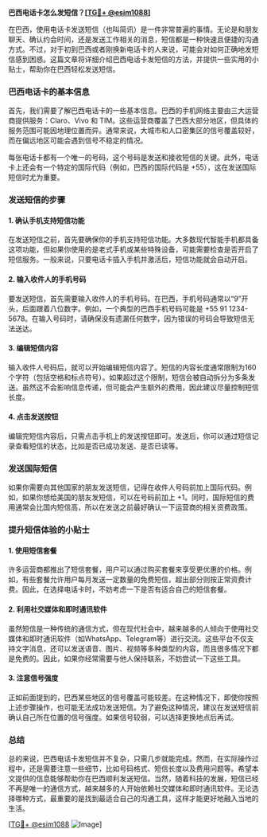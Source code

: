 **巴西电话卡怎么发短信？[[TG💪+ @esim1088](https://t.me/s/esim1088)]**

在巴西，使用电话卡发送短信（也叫简讯）是一件非常普遍的事情。无论是和朋友聊天、确认约会时间，还是发送工作相关的消息，短信都是一种快速且便捷的沟通方式。不过，对于初到巴西或者刚换新电话卡的人来说，可能会对如何正确地发短信感到困惑。这篇文章将详细介绍巴西电话卡发短信的方法，并提供一些实用的小贴士，帮助你在巴西轻松发送短信。

### 巴西电话卡的基本信息

首先，我们需要了解巴西电话卡的一些基本信息。巴西的手机网络主要由三大运营商提供服务：Claro、Vivo 和 TIM。这些运营商覆盖了巴西大部分地区，但具体的服务范围可能因地理位置而异。通常来说，大城市和人口密集区的信号覆盖较好，而在偏远地区可能会遇到信号不稳定的情况。

每张电话卡都有一个唯一的号码，这个号码是发送和接收短信的关键。此外，电话卡上还会有一个特定的国际代码（例如，巴西的国际代码是 +55），这在发送国际短信时尤为重要。

### 发送短信的步骤

#### 1. 确认手机支持短信功能

在发送短信之前，首先要确保你的手机支持短信功能。大多数现代智能手机都具备这项功能，但如果你使用的是老式手机或某些特殊设备，可能需要检查是否开启了短信服务。一般来说，只要电话卡插入手机并激活后，短信功能就会自动开启。

#### 2. 输入收件人的手机号码

要发送短信，首先需要输入收件人的手机号码。在巴西，手机号码通常以“9”开头，后面跟着八位数字。例如，一个典型的巴西手机号码可能是 +55 91 1234-5678。在输入号码时，请确保没有遗漏任何数字，因为错误的号码会导致短信无法送达。

#### 3. 编辑短信内容

输入收件人号码后，就可以开始编辑短信内容了。短信的内容长度通常限制为160个字符（包括空格和标点符号）。如果超过这个限制，短信会被自动拆分为多条发送。虽然这不会影响信息传递，但可能会产生额外的费用，因此建议尽量控制短信长度。

#### 4. 点击发送按钮

编辑完短信内容后，只需点击手机上的发送按钮即可。发送后，你可以通过短信记录查看短信的状态，比如是否已成功发送、是否已读等。

### 发送国际短信

如果你需要向其他国家的朋友发送短信，记得在收件人号码前加上国际代码。例如，如果你想给美国的朋友发短信，可以在号码前加上 +1。同时，国际短信的费用通常会比国内短信高，所以在发送之前最好确认一下运营商的相关资费政策。

### 提升短信体验的小贴士

#### 1. 使用短信套餐

许多运营商都推出了短信套餐，用户可以通过购买套餐来享受更优惠的价格。例如，有些套餐允许用户每月发送一定数量的免费短信，超出部分则按正常资费计费。因此，在选择电话卡时，不妨考虑一下是否有适合自己的短信套餐。

#### 2. 利用社交媒体和即时通讯软件

虽然短信是一种传统的通信方式，但在现代社会中，越来越多的人倾向于使用社交媒体和即时通讯软件（如WhatsApp、Telegram等）进行交流。这些平台不仅支持文字消息，还可以发送语音、图片、视频等多种类型的内容，而且很多情况下都是免费的。因此，如果你经常需要与他人保持联系，不妨尝试一下这些工具。

#### 3. 注意信号强度

正如前面提到的，巴西某些地区的信号覆盖可能较差。在这种情况下，即使你按照上述步骤操作，也可能无法成功发送短信。为了避免这种情况，建议在发送短信前确认自己所在位置的信号强度。如果信号较弱，可以选择更换地点后再试。

### 总结

总的来说，巴西电话卡发短信并不复杂，只需几步就能完成。然而，在实际操作过程中，还是需要注意一些细节，比如号码格式、短信长度以及费用问题等。希望本文提供的信息能够帮助你在巴西顺利发送短信。当然，随着科技的发展，短信已经不再是唯一的通信方式，越来越多的人开始依赖社交媒体和即时通讯软件。无论选择哪种方式，最重要的是找到最适合自己的沟通工具，这样才能更好地融入当地的生活。

[[TG💪+ @esim1088](https://t.me/s/esim1088) ![Image](https://i.postimg.cc/4NQfJmqS/Snipaste-2025-05-13-00-14-12.png)]